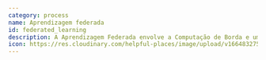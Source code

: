 ```yaml
---
category: process
name: Aprendizagem federada
id: federated_learning
description: A Aprendizagem Federada envolve a Computação de Borda e um processo baseado na Nuvem que permite que a aprendizagem automática ocorra num grande conjunto de dados descentralizados e não identificados.
icon: https://res.cloudinary.com/helpful-places/image/upload/v1664832751/dtpr-icons/process/deidentified_sfq92y.svg
---
```

